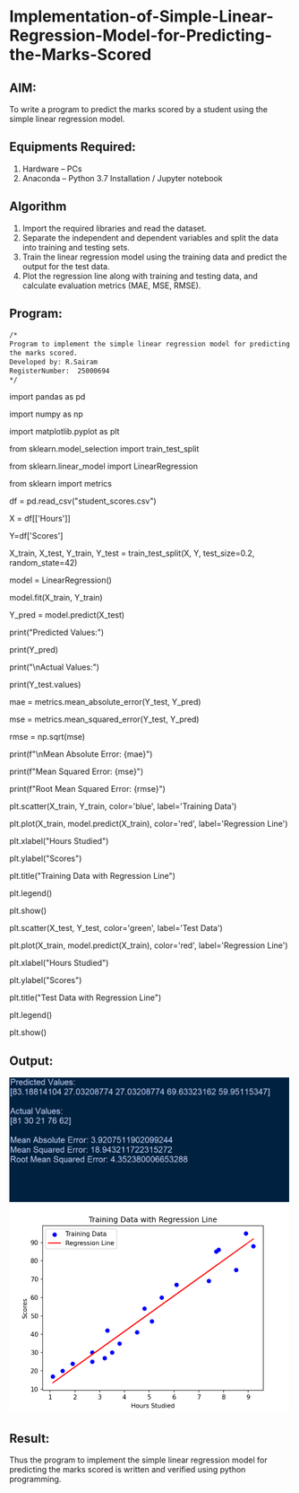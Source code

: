# Implementation-of-Simple-Linear-Regression-Model-for-Predicting-the-Marks-Scored

## AIM:
To write a program to predict the marks scored by a student using the simple linear regression model.

## Equipments Required:
1. Hardware – PCs
2. Anaconda – Python 3.7 Installation / Jupyter notebook

## Algorithm
1. Import the required libraries and read the dataset.
2. Separate the independent and dependent variables and split the data into training and testing sets.
3. Train the linear regression model using the training data and predict the output for the test data.
4. Plot the regression line along with training and testing data, and calculate evaluation metrics (MAE, MSE, RMSE).

## Program:
```
/*
Program to implement the simple linear regression model for predicting the marks scored.
Developed by: R.Sairam
RegisterNumber:  25000694
*/
```
import pandas as pd

import numpy as np

import matplotlib.pyplot as plt

from sklearn.model_selection import train_test_split

from sklearn.linear_model import LinearRegression

from sklearn import metrics

df = pd.read_csv("student_scores.csv")

X = df[['Hours']] 

Y=df['Scores']

X_train, X_test, Y_train, Y_test = train_test_split(X, Y, test_size=0.2, random_state=42)

model = LinearRegression()

model.fit(X_train, Y_train)

Y_pred = model.predict(X_test)

print("Predicted Values:")

print(Y_pred)

print("\nActual Values:")

print(Y_test.values)

mae = metrics.mean_absolute_error(Y_test, Y_pred)

mse = metrics.mean_squared_error(Y_test, Y_pred)

rmse = np.sqrt(mse)

print(f"\nMean Absolute Error: {mae}")

print(f"Mean Squared Error: {mse}")

print(f"Root Mean Squared Error: {rmse}")

plt.scatter(X_train, Y_train, color='blue', label='Training Data')

plt.plot(X_train, model.predict(X_train), color='red', label='Regression Line')

plt.xlabel("Hours Studied")

plt.ylabel("Scores")

plt.title("Training Data with Regression Line")

plt.legend()

plt.show()

plt.scatter(X_test, Y_test, color='green', label='Test Data')

plt.plot(X_train, model.predict(X_train), color='red', label='Regression Line')

plt.xlabel("Hours Studied")

plt.ylabel("Scores")

plt.title("Test Data with Regression Line")

plt.legend()

plt.show()


## Output:
<img src="ex2 output 1.png" alt="Output" width="500">
<img src="ex2 output 2.png" alt="Graph" width="500">





## Result:
Thus the program to implement the simple linear regression model for predicting the marks scored is written and verified using python programming.
